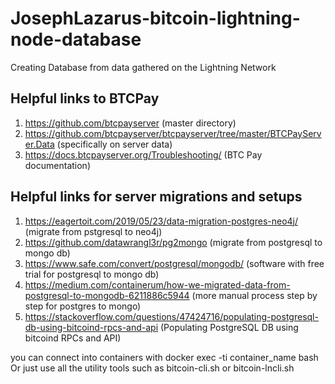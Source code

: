# JosephLazarus-bitcoin-lightning-node-database
Creating Database from data gathered on the Lightning Network

## Helpful links to BTCPay 
1. https://github.com/btcpayserver  (master directory)
2. https://github.com/btcpayserver/btcpayserver/tree/master/BTCPayServer.Data (specifically on server data)
3. https://docs.btcpayserver.org/Troubleshooting/  (BTC Pay documentation)

## Helpful links for server migrations and setups
1. https://eagertoit.com/2019/05/23/data-migration-postgres-neo4j/ (migrate from pstgresql to neo4j)
2. https://github.com/datawrangl3r/pg2mongo (migrate from postgresql to mongo db)
3. https://www.safe.com/convert/postgresql/mongodb/ (software with free trial for postgresql to mongo db)
4. https://medium.com/containerum/how-we-migrated-data-from-postgresql-to-mongodb-6211886c5944 (more manual process step by step for postgres to mongo)
5. https://stackoverflow.com/questions/47424716/populating-postgresql-db-using-bitcoind-rpcs-and-api (Populating PostgreSQL DB using bitcoind RPCs and API)
	




you can connect into containers with docker exec -ti container_name bash
Or just use all the utility tools such as bitcoin-cli.sh or bitcoin-lncli.sh
